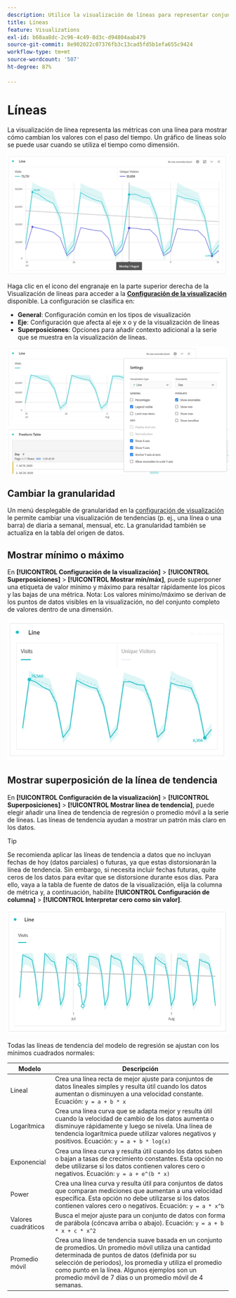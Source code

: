 ```yaml
---
description: Utilice la visualización de líneas para representar conjuntos de datos de tendencias (basados en el tiempo)
title: Líneas
feature: Visualizations
exl-id: b68aa8dc-2c96-4c49-8d3c-d94804aab479
source-git-commit: 8e902022c07376fb3c13cad5fd5b1efa655c9424
workflow-type: tm+mt
source-wordcount: '507'
ht-degree: 87%

---
```


# Líneas

La visualización de línea representa las métricas con una línea para mostrar cómo cambian los valores con el paso del tiempo. Un gráfico de líneas solo se puede usar cuando se utiliza el tiempo como dimensión.

![Visualización de líneas](assets/line-viz.png)

Haga clic en el icono del engranaje en la parte superior derecha de la Visualización de líneas para acceder a la [**Configuración de la visualización**](freeform-analysis-visualizations.md) disponible. La configuración se clasifica en:

* **General**: Configuración común en los tipos de visualización
* **Eje**: Configuración que afecta al eje x o y de la visualización de líneas
* **Superposiciones**: Opciones para añadir contexto adicional a la serie que se muestra en la visualización de líneas.

![Configuración de visualización](assets/viz-settings-modal.png)

## Cambiar la granularidad

Un menú desplegable de granularidad en la [configuración de visualización](freeform-analysis-visualizations.md) le permite cambiar una visualización de tendencias (p. ej., una línea o una barra) de diaria a semanal, mensual, etc. La granularidad también se actualiza en la tabla del origen de datos.

## Mostrar mínimo o máximo

En **[!UICONTROL Configuración de la visualización]** > **[!UICONTROL Superposiciones]** > **[!UICONTROL Mostrar mín/máx]**, puede superponer una etiqueta de valor mínimo y máximo para resaltar rápidamente los picos y las bajas de una métrica. Nota: Los valores mínimo/máximo se derivan de los puntos de datos visibles en la visualización, no del conjunto completo de valores dentro de una dimensión.

![Mostrar mín./máx.](assets/min-max-labels.png)

## Mostrar superposición de la línea de tendencia

En **[!UICONTROL Configuración de la visualización]** > **[!UICONTROL Superposiciones]** > **[!UICONTROL Mostrar línea de tendencia]**, puede elegir añadir una línea de tendencia de regresión o promedio móvil a la serie de líneas. Las líneas de tendencia ayudan a mostrar un patrón más claro en los datos.

>[!TIP]
>
>Se recomienda aplicar las líneas de tendencia a datos que no incluyan fechas de hoy (datos parciales) o futuras, ya que estas distorsionarán la línea de tendencia. Sin embargo, si necesita incluir fechas futuras, quite ceros de los datos para evitar que se distorsione durante esos días. Para ello, vaya a la tabla de fuente de datos de la visualización, elija la columna de métrica y, a continuación, habilite **[!UICONTROL Configuración de columna]** > **[!UICONTROL Interpretar cero como sin valor]**.

![Línea de tendencia lineal](assets/show-linear-trendline.png)

Todas las líneas de tendencia del modelo de regresión se ajustan con los mínimos cuadrados normales:

| Modelo | Descripción |
| --- | --- |
| Lineal | Crea una línea recta de mejor ajuste para conjuntos de datos lineales simples y resulta útil cuando los datos aumentan o disminuyen a una velocidad constante. Ecuación: `y = a + b * x` |
| Logarítmica | Crea una línea curva que se adapta mejor y resulta útil cuando la velocidad de cambio de los datos aumenta o disminuye rápidamente y luego se nivela. Una línea de tendencia logarítmica puede utilizar valores negativos y positivos. Ecuación: `y = a + b * log(x)` |
| Exponencial | Crea una línea curva y resulta útil cuando los datos suben o bajan a tasas de crecimiento constantes. Esta opción no debe utilizarse si los datos contienen valores cero o negativos. Ecuación: `y = a + e^(b * x)` |
| Power | Crea una línea curva y resulta útil para conjuntos de datos que comparan mediciones que aumentan a una velocidad específica. Esta opción no debe utilizarse si los datos contienen valores cero o negativos. Ecuación: `y = a * x^b` |
| Valores cuadráticos | Busca el mejor ajuste para un conjunto de datos con forma de parábola (cóncava arriba o abajo). Ecuación: `y = a + b * x + c * x^2` |
| Promedio móvil | Crea una línea de tendencia suave basada en un conjunto de promedios. Un promedio móvil utiliza una cantidad determinada de puntos de datos (definida por su selección de periodos), los promedia y utiliza el promedio como punto en la línea. Algunos ejemplos son un promedio móvil de 7 días o un promedio móvil de 4 semanas. |
